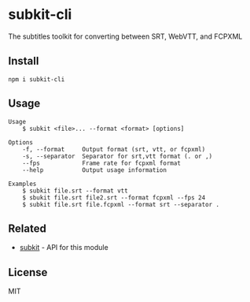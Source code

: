 # subkit-cli

The subtitles toolkit for converting between SRT, WebVTT, and FCPXML

## Install

```shell
npm i subkit-cli
```

## Usage

```
Usage
	$ subkit <file>... --format <format> [options]

Options
	-f, --format     Output format (srt, vtt, or fcpxml)
	-s, --separator  Separator for srt,vtt format (. or ,)
	--fps            Frame rate for fcpxml format
	--help           Output usage information

Examples
	$ subkit file.srt --format vtt
	$ sbukit file.srt file2.srt --format fcpxml --fps 24
	$ subkit file.srt file.fcpxml --format srt --separator .
```

## Related

- [subkit](https://github.com/LitoMore/subkit) - API for this module

## License

MIT
